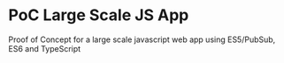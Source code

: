 PoC Large Scale JS App
======================

Proof of Concept for a large scale javascript web app using ES5/PubSub, ES6 and TypeScript
